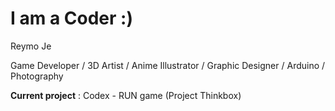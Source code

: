 # **I am a Coder** :)

Reymo Je

Game Developer / 3D Artist / Anime Illustrator / Graphic Designer / Arduino / Photography

**Current project** : Codex - RUN game (Project Thinkbox)